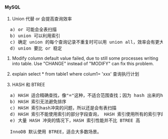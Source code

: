 #### MySQL
1. Union 代替 or 会提高查询效率
<pre>
  a) or 可能会全表扫描 
  b) union 可以利用索引
  c) 确定 union 的每个查询记录不重复时可以用 union all，效率会有更大提升
  d) union 要比 or 稳定
</pre>

1. Modify column default value failed, due to still some processes writing into table.
Use "CHANGE" instead of "MODIFY" can fix this problem.

2. explain select * from table1 where colum1= 'xxx' 查询执行计划

3. HASH 和 BTREE
<pre>
  a) HASH 适合精确查找，像"="这种，不适合范围查找；因为 hash 出来的hash码都是无序的。
  b) HASH 索引无法避免排序
  c) HASH 索引hash冲突的问题，所以还是会有表扫描
  d) HASH 索引不能使用索引的部分字段查询， HASH 索引使用所有的索引字段一起计算hash
  e) 大量 HASH 冲突的情况下，HASH 索引性能并不比 BTREE 高
  
  InnoDB 默认使用 BTREE，适合大多数场景。
</pre>
